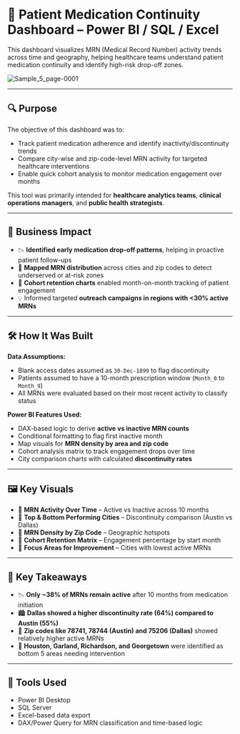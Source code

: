 # 💊 Patient Medication Continuity Dashboard – Power BI / SQL / Excel

This dashboard visualizes MRN (Medical Record Number) activity trends across time and geography, helping healthcare teams understand patient medication continuity and identify high-risk drop-off zones.

![Sample_5_page-0001](https://github.com/user-attachments/assets/9dbff27d-5c70-4f7d-98ef-f7c2a929ba33)

---

## 🔍 Purpose

The objective of this dashboard was to:
- Track patient medication adherence and identify inactivity/discontinuity trends
- Compare city-wise and zip-code-level MRN activity for targeted healthcare interventions
- Enable quick cohort analysis to monitor medication engagement over months

This tool was primarily intended for **healthcare analytics teams**, **clinical operations managers**, and **public health strategists**.

---

## 🎯 Business Impact

- 📉 **Identified early medication drop-off patterns**, helping in proactive patient follow-ups
- 📍 **Mapped MRN distribution** across cities and zip codes to detect underserved or at-risk zones
- 🔁 **Cohort retention charts** enabled month-on-month tracking of patient engagement
- 💡 Informed targeted **outreach campaigns in regions with <30% active MRNs**

---

## 🛠️ How It Was Built

**Data Assumptions:**
- Blank access dates assumed as `30-Dec-1899` to flag discontinuity
- Patients assumed to have a 10-month prescription window (`Month_0` to `Month_9`)
- All MRNs were evaluated based on their most recent activity to classify status

**Power BI Features Used:**
- DAX-based logic to derive **active vs inactive MRN counts**
- Conditional formatting to flag first inactive month
- Map visuals for **MRN density by area and zip code**
- Cohort analysis matrix to track engagement drops over time
- City comparison charts with calculated **discontinuity rates**

---

## 🖼️ Key Visuals

- 🔹 **MRN Activity Over Time** – Active vs Inactive across 10 months
- 🔹 **Top & Bottom Performing Cities** – Discontinuity comparison (Austin vs Dallas)
- 🔹 **MRN Density by Zip Code** – Geographic hotspots
- 🔹 **Cohort Retention Matrix** – Engagement percentage by start month
- 🔹 **Focus Areas for Improvement** – Cities with lowest active MRNs

---

## 📌 Key Takeaways

- 📉 **Only ~38% of MRNs remain active** after 10 months from medication initiation
- 🏙️ **Dallas showed a higher discontinuity rate (64%) compared to Austin (55%)**
- 📍 **Zip codes like 78741, 78744 (Austin) and 75206 (Dallas)** showed relatively higher active MRNs
- 🚨 **Houston, Garland, Richardson, and Georgetown** were identified as bottom 5 areas needing intervention

---

## 🧰 Tools Used

- Power BI Desktop
- SQL Server
- Excel-based data export
- DAX/Power Query for MRN classification and time-based logic
